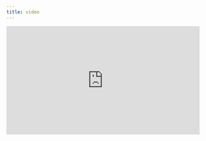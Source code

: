 ```yaml
---
title: video
---
```


<div style="padding:56.25% 0 0 0;position:relative;"><iframe src="https://player.vimeo.com/video/399217546?byline=0&portrait=0" style="position:absolute;top:0;left:0;width:100%;height:100%;" frameborder="0" allow="autoplay; fullscreen" allowfullscreen></iframe></div><script src="https://player.vimeo.com/api/player.js"></script>
